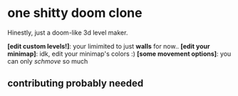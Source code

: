 # one shitty doom clone
Hinestly, just a doom-like 3d level maker.

**[edit custom levels!]**: your limimited to just **walls** for now..
**[edit your minimap]**: idk, edit your minimap's colors :)
**[some movement options]**: you can only *schmove* so much

## contributing probably needed
